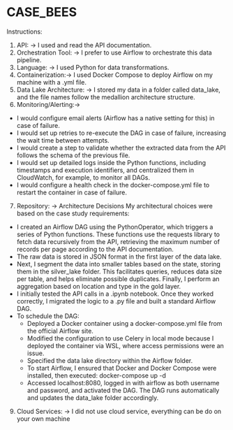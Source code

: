 # CASE_BEES

Instructions:
1. API: -> I used and read the API documentation.
2. Orchestration Tool: -> I prefer to use Airflow to orchestrate this data pipeline.
3. Language: ->  I used Python for data transformations.
4. Containerization:-> I used Docker Compose to deploy Airflow on my machine with a .yml file.
5. Data Lake Architecture: -> I stored my data in a folder called data_lake, and the file names follow the medallion architecture structure.
6. Monitoring/Alerting:->
- I would configure email alerts (Airflow has a native setting for this) in case of failure.
- I would set up retries to re-execute the DAG in case of failure, increasing the wait time between attempts.
- I would create a step to validate whether the extracted data from the API follows the schema of the previous file.
- I would set up detailed logs inside the Python functions, including timestamps and execution identifiers, and centralized them in CloudWatch, for example, to monitor all DAGs.
- I would configure a health check in the docker-compose.yml file to restart the container in case of failure.
7. Repository: -> Architecture Decisions
My architectural choices were based on the case study requirements:
- I created an Airflow DAG using the PythonOperator, which triggers a series of Python functions. These functions use the requests library to fetch data recursively from the API, retrieving the maximum number of records per page according to the API documentation.
- The raw data is stored in JSON format in the first layer of the data lake.
- Next, I segment the data into smaller tables based on the state, storing them in the silver_lake folder. This facilitates queries, reduces data size per table, and helps eliminate possible duplicates. Finally, I perform an aggregation based on location and type in the gold layer.
- I initially tested the API calls in a .ipynb notebook. Once they worked correctly, I migrated the logic to a .py file and built a standard Airflow DAG.
- To schedule the DAG:
  - Deployed a Docker container using a docker-compose.yml file from the official Airflow site.
  - Modified the configuration to use Celery in local mode because I deployed the container via WSL, where access permissions were an issue.
  - Specified the data lake directory within the Airflow folder.
  - To start Airflow, I ensured that Docker and Docker Compose were installed, then executed: docker-compose up -d
  - Accessed localhost:8080, logged in with airflow as both username and password, and activated the DAG. The DAG runs automatically and updates the data_lake folder accordingly.
9. Cloud Services: -> I did not use cloud service, everything can be do on your own machine
